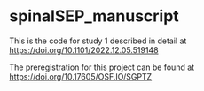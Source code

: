 # spinalSEP_manuscript
This is the code for study 1 described in detail at
https://doi.org/10.1101/2022.12.05.519148 

The preregistration for this project can be found at
https://doi.org/10.17605/OSF.IO/SGPTZ
